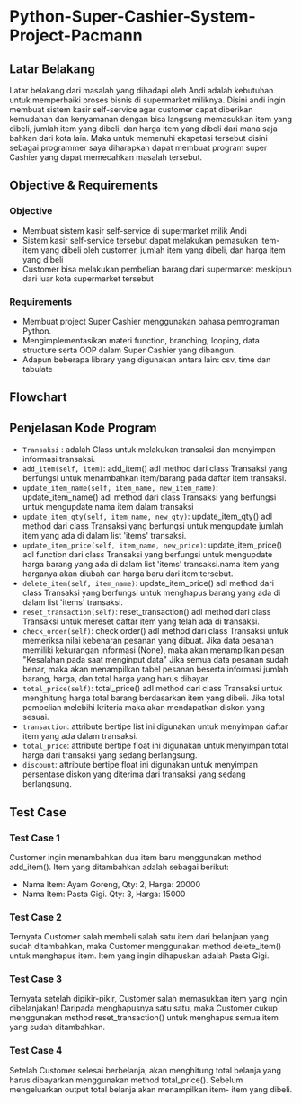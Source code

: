# Python-Super-Cashier-System-Project-Pacmann

## Latar Belakang
Latar belakang dari masalah yang dihadapi oleh Andi adalah kebutuhan untuk memperbaiki proses bisnis di supermarket miliknya. Disini andi ingin membuat sistem kasir self-service agar customer dapat diberikan kemudahan dan kenyamanan dengan bisa langsung memasukkan item yang dibeli, jumlah item yang dibeli, dan harga item yang dibeli dari mana saja bahkan dari kota lain. Maka untuk memenuhi ekspetasi tersebut disini sebagai programmer saya diharapkan dapat membuat program super Cashier yang dapat memecahkan masalah tersebut.

## Objective & Requirements

### Objective
- Membuat sistem kasir self-service di supermarket milik Andi
- Sistem kasir self-service tersebut dapat melakukan pemasukan item-item yang dibeli oleh customer, jumlah item yang dibeli, dan harga item yang dibeli
- Customer bisa melakukan pembelian barang dari supermarket meskipun dari luar kota supermarket tersebut

### Requirements
- Membuat project Super Cashier menggunakan bahasa pemrograman Python.
- Mengimplementasikan materi function, branching, looping, data structure serta OOP dalam Super Cashier yang dibangun.
- Adapun beberapa library yang digunakan antara lain: csv, time dan tabulate

## Flowchart

## Penjelasan Kode Program
- `Transaksi` : adalah Class untuk melakukan transaksi dan menyimpan informasi transaksi.
- `add_item(self, item)`:  add_item() adl method dari class Transaksi yang berfungsi untuk menambahkan item/barang pada daftar item transaksi.
- `update_item_name(self, item_name, new_item_name)`: update_item_name() adl method dari class Transaksi yang berfungsi untuk mengupdate nama item dalam transaksi
- `update_item_qty(self, item_name, new_qty)`: update_item_qty() adl method dari class Transaksi yang berfungsi untuk mengupdate 
        jumlah item yang ada di dalam list 'items' transaksi.
- `update_item_price(self, item_name, new_price)`: update_item_price() adl function dari class Transaksi yang berfungsi untuk mengupdate 
        harga barang yang ada di dalam list 'items' transaksi.nama item yang harganya akan diubah dan harga baru dari item tersebut.
- `delete_item(self, item_name)`: update_item_price() adl method dari class Transaksi yang berfungsi untuk menghapus 
       barang yang ada di dalam list 'items' transaksi.
- `reset_transaction(self)`:  reset_transaction() adl method dari class Transaksi untuk mereset daftar item yang telah ada di transaksi.
- `check_order(self)`: check order() adl method dari class Transaksi untuk memeriksa nilai kebenaran pesanan yang dibuat.
        Jika data pesanan memiliki kekurangan informasi (None), maka akan menampilkan pesan
        "Kesalahan pada saat menginput data"
        Jika semua data pesanan sudah benar, maka akan menampilkan tabel pesanan beserta informasi jumlah barang, harga, dan total harga yang harus dibayar.
- `total_price(self)`: total_price() adl method dari class Transaksi untuk menghitung harga total barang berdasarkan item yang dibeli.
        Jika total pembelian melebihi kriteria maka akan mendapatkan diskon yang sesuai.
- `transaction`: attribute bertipe list ini digunakan untuk menyimpan daftar item yang ada dalam transaksi.
- `total_price`: attribute bertipe float ini digunakan untuk menyimpan total harga dari transaksi yang sedang berlangsung.
- `discount`: attribute bertipe float ini digunakan untuk menyimpan persentase diskon yang diterima dari transaksi yang sedang berlangsung.

## Test Case

### Test Case 1
Customer ingin menambahkan dua item baru menggunakan method add_item(). Item yang ditambahkan adalah sebagai berikut:

- Nama Item: Ayam Goreng, Qty: 2, Harga: 20000
- Nama Item: Pasta Gigi. Qty: 3, Harga: 15000


### Test Case 2
Ternyata Customer salah membeli salah satu item dari belanjaan yang sudah ditambahkan, maka Customer menggunakan method delete_item() untuk menghapus item. Item yang ingin dihapuskan adalah Pasta Gigi.

### Test Case 3
Ternyata setelah dipikir-pikir, Customer salah memasukkan item yang ingin dibelanjakan! Daripada menghapusnya satu satu, maka Customer cukup menggunakan method reset_transaction() untuk menghapus semua item yang sudah ditambahkan.


### Test Case 4
Setelah Customer selesai berbelanja, akan menghitung total belanja yang harus dibayarkan menggunakan method total_price(). Sebelum mengeluarkan output total belanja akan menampilkan item- item yang dibeli.



